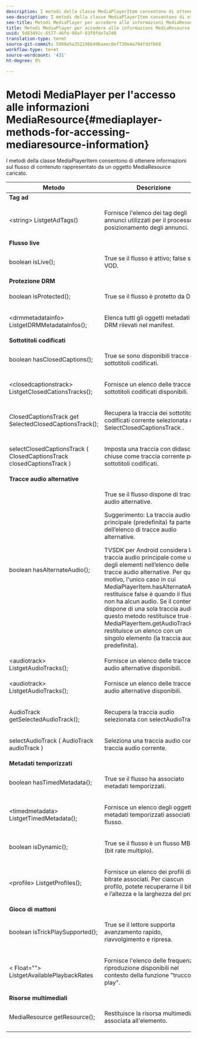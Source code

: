 ```yaml
---
description: I metodi della classe MediaPlayerItem consentono di ottenere informazioni sul flusso di contenuto rappresentato da un oggetto MediaResource caricato.
seo-description: I metodi della classe MediaPlayerItem consentono di ottenere informazioni sul flusso di contenuto rappresentato da un oggetto MediaResource caricato.
seo-title: Metodi MediaPlayer per accedere alle informazioni MediaResource
title: Metodi MediaPlayer per accedere alle informazioni MediaResource
uuid: 5d83491c-6577-46fe-98af-83f0fde7a7d0
translation-type: tm+mt
source-git-commit: 5908e5a3521966496aeec0ef730e4a704fddfb68
workflow-type: tm+mt
source-wordcount: '431'
ht-degree: 0%

---
```



# Metodi MediaPlayer per l&#39;accesso alle informazioni MediaResource{#mediaplayer-methods-for-accessing-mediaresource-information}

I metodi della classe MediaPlayerItem consentono di ottenere informazioni sul flusso di contenuto rappresentato da un oggetto MediaResource caricato.

<table frame="all" colsep="1" rowsep="1" id="table_77B55D506FE24326A03D97AA087231FF"> 
 <thead> 
  <tr rowsep="1"> 
   <th colname="2" class="entry"> Metodo </th> 
   <th colname="3" class="entry"> Descrizione </th> 
  </tr> 
 </thead>
 <tbody> 
  <tr rowsep="1"> 
   <td colname="1"> <b>Tag ad</b> </td> 
   <td colname="3"> </td>
  </tr> 
  <tr rowsep="1"> 
   <td colname="2"> <span class="codeph"> &lt;string&gt; ListgetAdTags()  </span> </td> 
   <td colname="3"> <p>Fornisce l'elenco dei tag degli annunci utilizzati per il processo di posizionamento degli annunci. </p> </td> 
  </tr> 
  <tr rowsep="1"> 
   <td colname="1"> <b>Flusso live</b> </td> 
   <td colname="3"> </td>
  </tr> 
  <tr rowsep="1"> 
   <td colname="2"> <span class="codeph"> boolean isLive();  </span> </td> 
   <td colname="3"> <p>True se il flusso è attivo; false se è VOD. </p> </td> 
  </tr> 
  <tr rowsep="1"> 
   <td colname="1"> <b>Protezione DRM</b> </td> 
  </tr> 
  <tr rowsep="1"> 
   <td colname="2"> <span class="codeph"> boolean isProtected();  </span> </td> 
   <td colname="3"> <p>True se il flusso è protetto da DRM. </p> </td> 
  </tr> 
  <tr rowsep="1"> 
   <td colname="2"> <span class="codeph"> &lt;drmmetadatainfo&gt; ListgetDRMMetadataInfos();  </span> </td> 
   <td colname="3"> <p>Elenca tutti gli oggetti metadati DRM rilevati nel manifest. </p> </td> 
  </tr> 
  <tr rowsep="1"> 
   <td colname="1"> <b>Sottotitoli codificati</b> </td> 
   <td colname="3"> </td>
  </tr> 
  <tr rowsep="1"> 
   <td colname="2"> <span class="codeph"> boolean hasClosedCaptions();  </span> </td> 
   <td colname="3"> <p>True se sono disponibili tracce di sottotitoli codificati. </p> </td> 
  </tr> 
  <tr rowsep="1"> 
   <td colname="2"> <span class="codeph"> &lt;closedcaptionstrack&gt; ListgetClosedCationsTracks();  </span> </td> 
   <td colname="3"> <p>Fornisce un elenco delle tracce di sottotitoli codificati disponibili. </p> </td> 
  </tr> 
  <tr rowsep="1"> 
   <td colname="2"> <span class="codeph"> ClosedCaptionsTrack get SelectedClosedCaptionsTrack();  </span> </td> 
   <td colname="3"> <p>Recupera la traccia dei sottotitoli codificati corrente selezionata con <span class="codeph"> SelectClosedCaptionsTrack </span>. </p> </td> 
  </tr> 
  <tr rowsep="1"> 
   <td colname="2"> <span class="codeph"> selectClosedCaptionsTrack ( ClosedCaptionsTrack closedCaptionsTrack )  </span> </td> 
   <td colname="3"> <p>Imposta una traccia con didascalie chiuse come traccia corrente per i sottotitoli codificati. </p> </td> 
  </tr> 
  <tr rowsep="1"> 
   <td colname="1"> <b>Tracce audio alternative</b> </td> 
   <td colname="3"> </td>
  </tr> 
  <tr rowsep="1"> 
   <td colname="2"> <span class="codeph"> boolean hasAlternateAudio();  </span> </td> 
   <td colname="3"> <p>True se il flusso dispone di tracce audio alternative. </p> <p>Suggerimento:  La traccia audio principale (predefinita) fa parte dell’elenco di tracce audio alternative. </p> <p>TVSDK per Android considera la traccia audio principale come uno degli elementi nell’elenco delle tracce audio alternative. Per questo motivo, l'unico caso in cui <span class="codeph"> MediaPlayerItem.hasAlternateAudio </span> restituisce false è quando il flusso non ha alcun audio. Se il contenuto dispone di una sola traccia audio, questo metodo restituisce true e <span class="codeph"> MediaPlayerItem.getAudioTracks </span> restituisce un elenco con un singolo elemento (la traccia audio predefinita). </p> </td> 
  </tr> 
  <tr rowsep="1"> 
   <td colname="2"> <span class="codeph"> &lt;audiotrack&gt; ListgetAudioTracks();  </span> </td> 
   <td colname="3"> Fornisce un elenco delle tracce audio alternative disponibili. </td> 
  </tr> 
  <tr rowsep="1"> 
   <td colname="2"> <span class="codeph"> &lt;audiotrack&gt; ListgetAudioTracks();  </span> </td> 
   <td colname="3"> <p>Fornisce un elenco delle tracce audio alternative disponibili. </p> </td> 
  </tr> 
  <tr rowsep="1"> 
   <td colname="2"> <span class="codeph"> AudioTrack getSelectedAudioTrack();  </span> </td> 
   <td colname="3"> <p>Recupera la traccia audio selezionata con <span class="codeph"> selectAudioTrack </span>. </p> </td> 
  </tr> 
  <tr rowsep="1"> 
   <td colname="2"> <span class="codeph"> selectAudioTrack ( AudioTrack audioTrack )  </span> </td> 
   <td colname="3"> <p>Seleziona una traccia audio come traccia audio corrente. </p> </td> 
  </tr> 
  <tr rowsep="1"> 
   <td colname="1"> <b>Metadati temporizzati</b> </td> 
   <td colname="3"> </td>
  </tr> 
  <tr rowsep="1"> 
   <td colname="2"> <span class="codeph"> boolean hasTimedMetadata();  </span> </td> 
   <td colname="3"> <p>True se il flusso ha associato metadati temporizzati. </p> </td> 
  </tr> 
  <tr rowsep="1"> 
   <td colname="2"> <span class="codeph"> &lt;timedmetadata&gt; ListgetTimedMetadata();  </span> </td> 
   <td colname="3"> <p>Fornisce un elenco degli oggetti metadati temporizzati associati al flusso. </p> </td> 
  </tr> 
  <tr rowsep="1"> 
   <td colname="2"> <span class="codeph"> boolean isDynamic();  </span> </td> 
   <td colname="3"> <p>True se il flusso è un flusso MBR (bit rate multiplo). </p> </td> 
  </tr> 
  <tr rowsep="1"> 
   <td colname="2"> <span class="codeph"> &lt;profile&gt; ListgetProfiles();  </span> </td> 
   <td colname="3"> <p>Fornisce un elenco dei profili di bitrate associati. Per ciascun profilo, potete recuperarne il bitrate e l’altezza e la larghezza del profilo. </p> </td> 
  </tr> 
  <tr rowsep="1"> 
   <td colname="1"> <b>Gioco di mattoni</b> </td> 
   <td colname="3"> </td>
  </tr> 
  <tr rowsep="1"> 
   <td colname="2"> <span class="codeph"> boolean isTrickPlaySupported();  </span> </td> 
   <td colname="3"> <p>True se il lettore supporta avanzamento rapido, riavvolgimento e ripresa. </p> </td> 
  </tr> 
  <tr rowsep="1"> 
   <td colname="2"> <span class="codeph"> &lt; Float=""&gt; ListgetAvailablePlaybackRates  </span> </td> 
   <td colname="3"> <p>Fornisce l'elenco delle frequenze di riproduzione disponibili nel contesto della funzione "trucco-play". </p> </td> 
  </tr> 
  <tr rowsep="1"> 
   <td colname="1"> <b>Risorse multimediali</b> </td> 
   <td colname="3"> </td>
  </tr> 
  <tr rowsep="1"> 
   <td colname="2"> <span class="codeph"> MediaResource getResource();  </span> </td> 
   <td colname="3"> <p>Restituisce la risorsa multimediale associata all'elemento. </p> </td> 
  </tr> 
 </tbody> 
</table>

